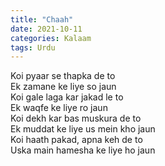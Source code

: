 ```yaml
---
title: "Chaah"
date: 2021-10-11
categories: Kalaam
tags: Urdu
--- 
```


Koi pyaar se thapka de to  
Ek zamane ke liye so jaun  
Koi gale laga kar jakad le to  
Ek waqfe ke liye ro jaun  
Koi dekh kar bas muskura de to  
Ek muddat ke liye us mein kho jaun  
Koi haath pakad, apna keh de to  
Uska main hamesha ke liye ho jaun  
